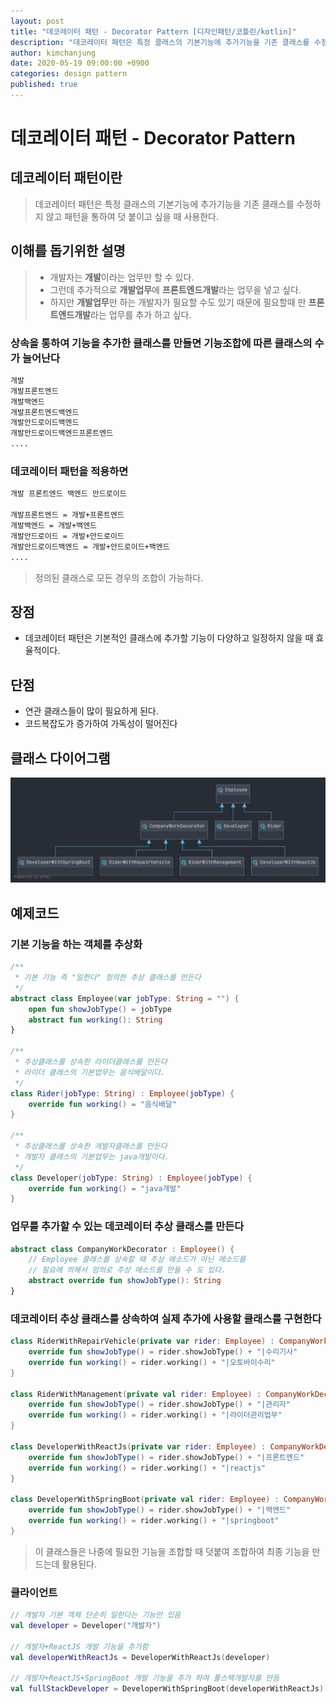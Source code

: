```yaml
---
layout: post
title: "데코레이터 패턴 - Decorator Pattern [디자인패턴/코틀린/kotlin]"
description: "데코레이터 패턴은 특정 클래스의 기본기능에 추가기능을 기존 클래스를 수정하지 않고 패턴을 통하여 덧 붙이고 싶을 때 사용한다."
author: kimchanjung
date: 2020-05-19 09:00:00 +0900
categories: design pattern
published: true
---
```


# 데코레이터 패턴 - Decorator Pattern

## 데코레이터 패턴이란
>  데코레이터 패턴은 특정 클래스의 기본기능에 추가기능을 기존 클래스를 수정하지 않고 패턴을 통하여 덧 붙이고 싶을 때 사용한다.

## 이해를 돕기위한 설명
> - 개발자는 **개발**이라는 업무만 할 수 있다.
> - 그런데 추가적으로 **개발업무**에 **프론트엔드개발**라는 업무을 넣고 싶다.
> - 하지만 **개발업무**만 하는 개발자가 필요할 수도 있기 때문에 필요할때 만  **프론트엔드개발**라는 업무를 추가 하고 싶다.

### 상속을 통하여 기능을 추가한 클래스를 만들면 기능조합에 따른 클래스의 수가 늘어난다

```bash
개발
개발프론트엔드
개발백엔드
개발프론트엔드백엔드
개발안드로이드백엔드
개발안드로이드백엔드프론트엔드
....
```  
### 데코레이터 패턴을 적용하면
```bash
개발 프론트엔드 백엔드 안드로이드

개발프론트엔드 = 개발+프론트엔드
개발백엔드 = 개발+백엔드
개발안드로이드 = 개발+안드로이드
개발안드로이드백엔드 = 개발+안드로이드+백엔드
....
```  
> 정의된 클래스로 모든 경우의 조합이 가능하다.

## 장점
- 데코레이터 패턴은 기본적인 클래스에 추가할 기능이 다양하고 일정하지 않을 때 효율적이다.

## 단점
- 연관 클래스들이 많이 필요하게 된다.
- 코드복잡도가 증가하여 가독성이 떨어진다

## 클래스 다이어그램
![class-diagram](/post-img/design-pattern/decorator-pattern-class-diagram.png)

## 예제코드  

### 기본 기능을 하는 객체를 추상화
```kotlin
/**
 * 기본 기능 즉 "일한다" 정의한 추상 클래스를 만든다
 */
abstract class Employee(var jobType: String = "") {
    open fun showJobType() = jobType
    abstract fun working(): String
}

/**
 * 추상클래스를 상속한 라이더클래스를 만든다
 * 라이더 클래스의 기본업무는 음식배달이다.
 */
class Rider(jobType: String) : Employee(jobType) {
    override fun working() = "음식배달"
}

/**
 * 추상클래스를 상속한 개발자클래스를 만든다
 * 개발자 클래스의 기본업무는 java개발이다.
 */
class Developer(jobType: String) : Employee(jobType) {
    override fun working() = "java개발"
}
```  

### 업무를 추가할 수 있는 데코레이터 추상 클래스를 만든다

```kotlin
abstract class CompanyWorkDecorator : Employee() {
    // Employee 클래스를 상속할 때 추상 메소드가 아닌 메소드를
    // 필요에 의해서 임의로 추상 메소드를 만들 수 도 있다. 
    abstract override fun showJobType(): String
}
```

### 데코레이터 추상 클래스를 상속하여 실제 추가에 사용할 클래스를 구현한다
```kotlin
class RiderWithRepairVehicle(private var rider: Employee) : CompanyWorkDecorator() {
    override fun showJobType() = rider.showJobType() + "|수리기사"
    override fun working() = rider.working() + "|오토바이수리"
}

class RiderWithManagement(private val rider: Employee) : CompanyWorkDecorator() {
    override fun showJobType() = rider.showJobType() + "|관리자"
    override fun working() = rider.working() + "|라이더관리업무"
}

class DeveloperWithReactJs(private var rider: Employee) : CompanyWorkDecorator() {
    override fun showJobType() = rider.showJobType() + "|프론트엔드"
    override fun working() = rider.working() + "|reactjs"
}

class DeveloperWithSpringBoot(private val rider: Employee) : CompanyWorkDecorator() {
    override fun showJobType() = rider.showJobType() + "|백엔드"
    override fun working() = rider.working() + "|springboot"
}
```
> 이 클래스들은 나중에 필요한 기능을 조합할 때 덧붙여 조합하여 최종 기능을 만드는데 활용된다.

### 클라이언트
```kotlin
// 개발자 기본 객체 단순히 일한다는 기능만 있음
val developer = Developer("개발자")

// 개발자+ReactJS 개발 기능을 추가함
val developerWithReactJs = DeveloperWithReactJs(developer)

// 개발자+ReactJS+SpringBoot 개발 기능을 추가 하여 풀스택개발자를 만듬
val fullStackDeveloper = DeveloperWithSpringBoot(developerWithReactJs)

```
